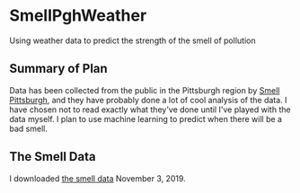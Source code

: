 # SmellPghWeather
Using weather data to predict the strength of the smell of pollution

## Summary of Plan
Data has been collected from the public in the Pittsburgh region by [Smell Pittsburgh](smellpgh.org), and they have probably done a lot of cool analysis of the data. I have chosen not to read exactly what they've done until I've played with the data myself. I plan to use machine learning to predict when there will be a bad smell.

## The Smell Data
I downloaded [the smell data](./smell_reports.csv) November 3, 2019.
